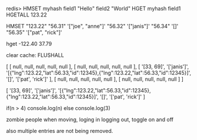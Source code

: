 redis> HMSET myhash field1 "Hello" field2 "World"
HGET myhash field1
HGETALL 123.22

HMSET "123.22" "56.31" '["joe", "anne"]' "56.32" '["janis"]' "56.34" '[]' "56.35" '["pat", "rick"]'

hget -122.40 37.79

clear cache: FLUSHALL



 [ [ null, null, null, null, null ],
  [ null, null, null, null, null ],
  [ '[33, 69]',
    '[\'janis\']',
    '[{"lng":123.22,"lat":56.33,"id":12345},{"lng":123.22,"lat":56.33,"id":12345}]',
    '[]',
    '[\'pat\', \'rick\']' ],
  [ null, null, null, null, null ],
  [ null, null, null, null, null ] ]



  [ '[33, 69]',
  '[\'janis\']',
  '[{"lng":123.22,"lat":56.33,"id":12345},{"lng":123.22,"lat":56.33,"id":12345}]',
  '[]',
  '[\'pat\', \'rick\']' ]

  if(n > 4) console.log(n)
  else console.log(3)



zombie people when moving, loging in logging out, toggle on and off

also multiple entries are not being removed.


